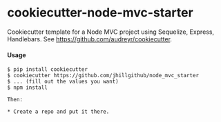 # cookiecutter-node-mvc-starter

Cookiecutter template for a Node MVC project using Sequelize, Express, Handlebars. See https://github.com/audreyr/cookiecutter.

#### Usage

```
$ pip install cookiecutter
$ cookiecutter https://github.com/jhillgithub/node_mvc_starter
$ ... (fill out the values you want)
$ npm install

Then:

* Create a repo and put it there.
